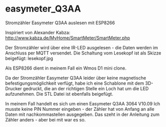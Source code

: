 # easymeter_Q3AA
Stromzähler Easymeter Q3AA auslesen mit ESP8266

Inspiriert von Alexander Kabza:
http://www.kabza.de/MyHome/SmartMeter/SmartMeter.php

Der Stromzähler wird über eine IR-LED ausgelesen - die Daten werden im Anschluss per MQTT versendet.
Die Schaltung vom Lesekopf ist als Skizze beigefügt: lesekopf.jpg

Als ESP8266 dient in meinem Fall ein Wmos D1 mini clone.

Da der Stromzähler Easymeter Q3AA leider über keine magnetische befestigungsmöglichkeit verfügt, habe ich eine Schablone mit dem 3D-Drucker gedruckt, die an der richtigen Stelle ein Loch hat um die LED aufzunehmen.
Die STL Datei ist ebenfalls beigefügt.

In meinem Fall handelt es sich um einen Easymeter Q3AA 3064 V10.09
Ich musste keine PIN Nummer eingeben - der Zähler hat von Anfang an alle Daten mit nachkommastellen ausgegeben. Das szeht in der Anleitung zum Zähler anders - aber bei mit war es so.
